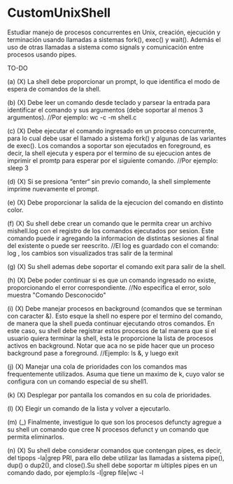 # CustomUnixShell
Estudiar manejo de procesos concurrentes en Unix, creación, ejecución y terminación usando llamadas a sistemas fork(), exec() y wait().  Además el uso de otras llamadas a sistema como signals y comunicación entre procesos usando pipes.

TO-DO

(a) (X)  La shell debe proporcionar un prompt, lo que identifica el modo de espera de comandos de la shell.

(b) (X)  Debe leer un comando desde teclado y parsear la entrada para identificar el comando y sus argumentos (debe soportar al menos 3 argumentos). //Por ejemplo: wc -c -m shell.c

(c) (X)  Debe ejecutar el comando ingresado en un proceso concurrente, para lo cual debe usar el llamado a sistema fork() y algunas de las variantes de exec(). Los comandos a soportar son ejecutados en foreground, es decir, la shell ejecuta y espera por el termino de su ejecucion antes de imprimir el promtp para esperar por el siguiente comando. //Por ejemplo: sleep 3

(d) (X)  Si  se  presiona  “enter“  sin  previo  comando,  la  shell  simplemente  imprime  nuevamente  el prompt.

(e) (X)  Debe proporcionar la salida de la ejecucion del comando en distinto color.

(f) (X)  Su shell debe crear un comando que le permita crear un archivo mishell.log con el registro de los comandos ejecutados por sesion. Este comando puede ir agregando la informacion de distintas sesiones al final del existente o puede ser reescrito.  //El log es guardado con el comando: log    , los cambios son visualizados tras salir de la terminal

(g) (X)  Su shell ademas debe soportar el comando exit para salir de la shell. 

(h) (X)  Debe poder continuar si es que un comando ingresado no existe, proporcionando el error correspondiente. //No especifica el error, solo muestra "Comando Desconocido"

(i) (X)  Debe manejar procesos en background (comandos que se terminan con caracter &). Esto esque la shell no espere por el termino del comando, de manera que la shell pueda continuar ejecutando otros comandos. En este caso,  su shell debe registrar estos procesos de tal manera que si el usuario quiera terminar la shell, ́esta le proporcione la lista de procesos activos en background. Notar que aca no se pide hacer que un proceso background pase a foreground. //Ejemplo: ls &, y luego exit

(j) (X)  Manejar una cola de prioridades con los comandos mas frequentemente utilizados.  Asuma que tiene un maximo de k, cuyo valor se configura con un comando especial de su shell1.

(k) (X)  Desplegar por pantalla los comandos en su cola de prioridades.

(l) (X)  Elegir un comando de la lista y volver a ejecutarlo.

(m) (_)  Finalmente, investigue lo que son los procesos defuncty agregue a su shell un comando que cree N procesos defunct y un comando que permita eliminarlos.

(n) (X) Su shell debe considerar comandos que contengan pipes, es decir, del tipops -la|grep PRI, para ello debe utilizar las llamadas a sistema pipe(), dup() o dup2(), and close().Su shell debe soportar m ́ultiples pipes en un comando dado, por ejemplo:ls -l|grep file|wc -l
